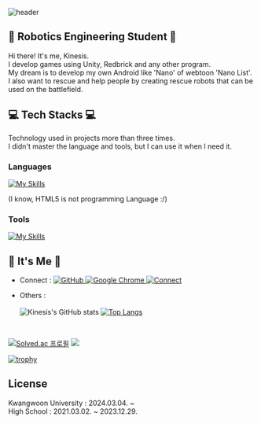 <!-- Kinesis's ReadMe -->
![header](https://capsule-render.vercel.app/api?type=waving&color=FF2E63&height=250&descAlign=50&fontAlign=50&section=header&text=Kinesis&fontSize=65&fontColor=EAEAEA&animation=twinkling)  

## 🤖 Robotics Engineering Student 🤖
Hi there! It's me, Kinesis.<br/>
I develop games using Unity, Redbrick and any other program.<br/>
My dream is to develop my own Android like 'Nano' of webtoon 'Nano List'. <br/>
I also want to rescue and help people by creating rescue robots that can be used on the battlefield.
<br/>

## 💻 Tech Stacks 💻
Technology used in projects more than three times.<br/>
I didn't master the language and tools, but I can use it when I need it.
### Languages
[![My Skills](https://skillicons.dev/icons?i=c,js,md,cs,py,java,html,css&perline=4&theme=light)](https://skillicons.dev)

(I know, HTML5 is not programming Language :/)

### Tools
[![My Skills](https://skillicons.dev/icons?i=vscode,visualstudio,github,obsidian,notion,unity,androidstudio,arduino,discord,linkedin,gmail,instagram&perline=4)](https://skillicons.dev)

## 🌹 It's Me 🌹
- Connect : 
<a href = "https://github.com/kinesis19"><img alt="GitHub" src ="https://img.shields.io/badge/GitHub-181717.svg?&style=flat-square&logo=GitHub&logoColor=white"/> 
<a href = "https://litt.ly/kinesis"><img alt="Google Chrome" src ="https://img.shields.io/badge/HomePage-4285F4.svg?&style=flat-square&logo=Google Chrome&logoColor=white"/>
<a href = "mailto:kinesis@zer.kro.kr"><img alt="Connect" src 
="https://img.shields.io/badge/Email-EA4335.svg?&style=flat-square&logo=Gmail&logoColor=white"/></a>

- Others : <br/><br/>
![Kinesis's GitHub stats](https://github-readme-stats.vercel.app/api?username=kinesis19&line_height=20&hide_rank=true&show_icons=true&theme=neon) [![Top Langs](https://github-readme-stats.vercel.app/api/top-langs/?username=kinesis19&layout=compact&hide=ShaderLab)](https://github.com/anuraghazra/github-readme-stats)
<br/>

[![Solved.ac 프로필](http://mazassumnida.wtf/api/v2/generate_badge?boj=nanolist)](https://solved.ac/nanolist)
<a href="https://opgc.me/#/users/kinesis19" target="_blank"><img src="https://api.opgc.me/githubs/users/kinesis19/tag/?theme=prism" /></a>

[![trophy](https://github-profile-trophy.vercel.app/?username=kinesis19&row=1&column=10&theme=monokai)](https://github.com/ryo-ma/github-profile-trophy)


## License
Kwangwoon University : 2024.03.04. ~ <br>
High School : 2021.03.02. ~ 2023.12.29.<br>

</div>
